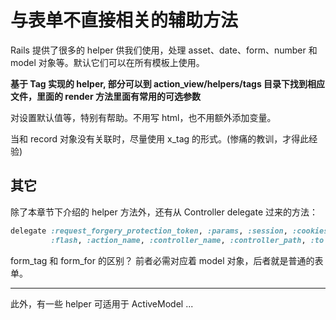 # 与表单不直接相关的辅助方法

Rails 提供了很多的 helper 供我们使用，处理 asset、date、form、number 和 model 对象等。默认它们可以在所有模板上使用。

**基于 Tag 实现的 helper, 部分可以到 action_view/helpers/tags 目录下找到相应文件，里面的 render 方法里面有常用的可选参数**

对设置默认值等，特别有帮助。不用写 html，也不用额外添加变量。

当和 record 对象没有关联时，尽量使用 x_tag 的形式。(惨痛的教训，才得此经验)

## 其它

除了本章节下介绍的 helper 方法外，还有从 Controller delegate 过来的方法：

```ruby
delegate :request_forgery_protection_token, :params, :session, :cookies, :response, :headers,
         :flash, :action_name, :controller_name, :controller_path, :to => :controller
```

form_tag 和 form_for 的区别？
前者必需对应着 model 对象，后者就是普通的表单。

----------

此外，有一些 helper 可适用于 ActiveModel ...

